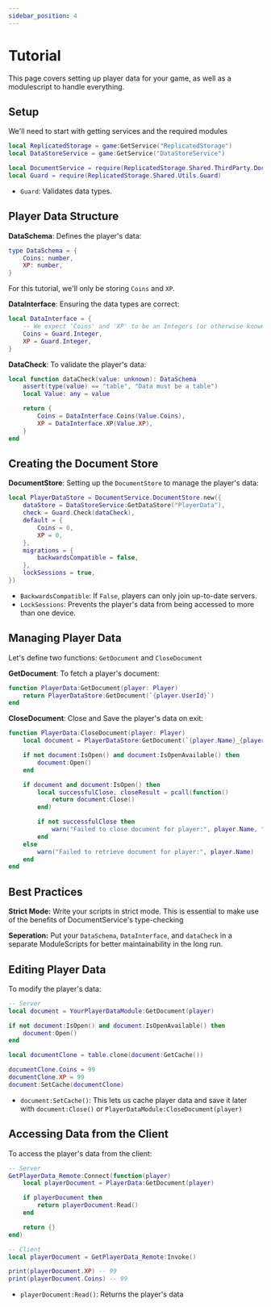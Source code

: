 ```yaml
---
sidebar_position: 4
---
```

 
# Tutorial

This page covers setting up player data for your game, as well as a modulescript to handle everything.

## Setup

We'll need to start with getting services and the required modules
```lua
local ReplicatedStorage = game:GetService("ReplicatedStorage")
local DataStoreService = game:GetService("DataStoreService")

local DocumentService = require(ReplicatedStorage.Shared.ThirdParty.DocumentService)
local Guard = require(ReplicatedStorage.Shared.Utils.Guard)
```
- `Guard`: Validates data types.

## Player Data Structure

**DataSchema**:
Defines the player's data:
```lua
type DataSchema = {
    Coins: number,
    XP: number,
}
```
For this tutorial, we'll only be storing `Coins` and `XP`.

**DataInterface**:
Ensuring the data types are correct:
```lua
local DataInterface = {
	-- We expect 'Coins' and 'XP' to be an Integers (or otherwise known as Numbers)
	Coins = Guard.Integer,
	XP = Guard.Integer,
}
```

**DataCheck**:
To validate the player's data:
```lua
local function dataCheck(value: unknown): DataSchema
	assert(type(value) == "table", "Data must be a table")
	local Value: any = value

	return {
		Coins = DataInterface.Coins(Value.Coins),
		XP = DataInterface.XP(Value.XP),
	}
end
```

## Creating the Document Store

**DocumentStore**:
Setting up the `DocumentStore` to manage the player's data:
```lua
local PlayerDataStore = DocumentService.DocumentStore.new({
	dataStore = DataStoreService:GetDataStore("PlayerData"),
	check = Guard.Check(dataCheck),
	default = {
		Coins = 0,
		XP = 0,
	},
	migrations = {
		backwardsCompatible = false, 
	},
	lockSessions = true,
})
```
- `BackwardsCompatible`: If `False`, players can only join up-to-date servers.
- `LockSessions`: Prevents the player's data from being accessed to more than one device.

## Managing Player Data

Let's define two functions: `GetDocument` and `CloseDocument`

**GetDocument**:
To fetch a player's document:
```lua
function PlayerData:GetDocument(player: Player)
	return PlayerDataStore:GetDocument(`{player.UserId}`)
end
```

**CloseDocument**:
Close and Save the player's data on exit:
```lua
function PlayerData:CloseDocument(player: Player)
	local document = PlayerDataStore:GetDocument(`{player.Name}_{player.UserId}`)

	if not document:IsOpen() and document:IsOpenAvailable() then
		document:Open()
	end

	if document and document:IsOpen() then
		local successfulClose, closeResult = pcall(function()
			return document:Close()
		end)

		if not successfulClose then
			warn("Failed to close document for player:", player.Name, "Error:", closeResult)
		end
	else
		warn("Failed to retrieve document for player:", player.Name)
	end
end
```

## Best Practices

**Strict Mode:** Write your scripts in strict mode. This is essential to make use of the benefits of DocumentService's type-checking

**Seperation:** Put your `DataSchema`, `DataInterface`, and `dataCheck` in a separate ModuleScripts for better maintainability in the long run.

## Editing Player Data

To modify the player's data:
```lua
-- Server
local document = YourPlayerDataModule:GetDocument(player)

if not document:IsOpen() and document:IsOpenAvailable() then
	document:Open()
end

local documentClone = table.clone(document:GetCache())

documentClone.Coins = 99
documentClone.XP = 99
document:SetCache(documentClone)
```
- `document:SetCache()`: This lets us cache player data and save it later with `document:Close()` or `PlayerDataModule:CloseDocument(player)`

## Accessing Data from the Client

To access the player's data from the client:
```lua
-- Server
GetPlayerData_Remote:Connect(function(player)
	local playerDocument = PlayerData:GetDocument(player)

	if playerDocument then
		return playerDocument:Read()
	end

	return {}
end)

-- Client
local playerDocument = GetPlayerData_Remote:Invoke()

print(playerDocument.XP) -- 99
print(playerDocument.Coins) -- 99
```
- `playerDocument:Read()`: Returns the player's data